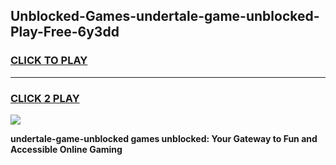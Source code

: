 
## Unblocked-Games-undertale-game-unblocked-Play-Free-6y3dd
<h3>
<a href="https://premium76.site?title=undertale-game-unblocked&ref=22A">CLICK TO PLAY</a></h3>
<hr>

<h3>
<a href="https://premium76.site?title=undertale-game-unblocked&ref=22A">CLICK 2 PLAY</a>
  
</h3>

<a href="https://premium76.site?title=undertale-game-unblocked&ref=22A"><img src="https://clearcache.store/games.png"></a>


**undertale-game-unblocked games unblocked: Your Gateway to Fun and Accessible Online Gaming**
